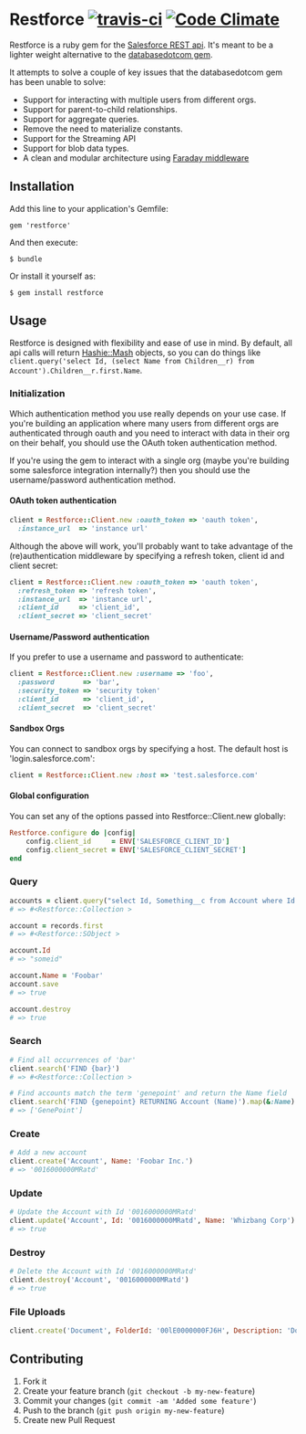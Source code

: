 # Restforce [![travis-ci](https://secure.travis-ci.org/ejholmes/restforce.png)](https://secure.travis-ci.org/ejholmes/restforce) [![Code Climate](https://codeclimate.com/badge.png)](https://codeclimate.com/github/ejholmes/restforce)

Restforce is a ruby gem for the [Salesforce REST api](http://www.salesforce.com/us/developer/docs/api_rest/index.htm).
It's meant to be a lighter weight alternative to the [databasedotcom gem](https://github.com/heroku/databasedotcom).

It attempts to solve a couple of key issues that the databasedotcom gem has been unable to solve:

* Support for interacting with multiple users from different orgs.
* Support for parent-to-child relationships.
* Support for aggregate queries.
* Remove the need to materialize constants.
* Support for the Streaming API
* Support for blob data types.
* A clean and modular architecture using [Faraday middleware](https://github.com/technoweenie/faraday)

## Installation

Add this line to your application's Gemfile:

    gem 'restforce'

And then execute:

    $ bundle

Or install it yourself as:

    $ gem install restforce

## Usage

Restforce is designed with flexibility and ease of use in mind. By default, all api calls will
return [Hashie::Mash](https://github.com/intridea/hashie/tree/v1.2.0) objects,
so you can do things like `client.query('select Id, (select Name from Children__r) from Account').Children__r.first.Name`.

### Initialization

Which authentication method you use really depends on your use case. If you're
building an application where many users from different orgs are authenticated
through oauth and you need to interact with data in their org on their behalf,
you should use the OAuth token authentication method.

If you're using the gem to interact with a single org (maybe you're building some
salesforce integration internally?) then you should use the username/password
authentication method.

#### OAuth token authentication

```ruby
client = Restforce::Client.new :oauth_token => 'oauth token',
  :instance_url  => 'instance url'
```

Although the above will work, you'll probably want to take advantage of the
(re)authentication middleware by specifying a refresh token, client id and client secret:

```ruby
client = Restforce::Client.new :oauth_token => 'oauth token',
  :refresh_token => 'refresh token',
  :instance_url  => 'instance url',
  :client_id     => 'client_id',
  :client_secret => 'client_secret'
```

#### Username/Password authentication

If you prefer to use a username and password to authenticate:

```ruby
client = Restforce::Client.new :username => 'foo',
  :password       => 'bar',
  :security_token => 'security token'
  :client_id      => 'client_id',
  :client_secret  => 'client_secret'
```

#### Sandbox Orgs

You can connect to sandbox orgs by specifying a host. The default host is
'login.salesforce.com':

```ruby
client = Restforce::Client.new :host => 'test.salesforce.com'
```

#### Global configuration

You can set any of the options passed into Restforce::Client.new globally:

```ruby
Restforce.configure do |config|
    config.client_id     = ENV['SALESFORCE_CLIENT_ID']
    config.client_secret = ENV['SALESFORCE_CLIENT_SECRET']
end
```

### Query

```ruby
accounts = client.query("select Id, Something__c from Account where Id = 'someid'")
# => #<Restforce::Collection >

account = records.first
# => #<Restforce::SObject >

account.Id
# => "someid"

account.Name = 'Foobar'
account.save
# => true

account.destroy
# => true
```

### Search

```ruby
# Find all occurrences of 'bar'
client.search('FIND {bar}')
# => #<Restforce::Collection >

# Find accounts match the term 'genepoint' and return the Name field
client.search('FIND {genepoint} RETURNING Account (Name)').map(&:Name)
# => ['GenePoint']
```

### Create

```ruby
# Add a new account
client.create('Account', Name: 'Foobar Inc.')
# => '0016000000MRatd'
```

### Update

```ruby
# Update the Account with Id '0016000000MRatd'
client.update('Account', Id: '0016000000MRatd', Name: 'Whizbang Corp')
# => true
```

### Destroy

```ruby
# Delete the Account with Id '0016000000MRatd'
client.destroy('Account', '0016000000MRatd')
# => true
```

### File Uploads

```ruby
client.create('Document', FolderId: '00lE0000000FJ6H', Description: 'Document test', Name: 'My image', Body: Restforce::UploadIO.new(File.expand_path('image.jpg', __FILE__), 'image/jpeg'))
```

## Contributing

1. Fork it
2. Create your feature branch (`git checkout -b my-new-feature`)
3. Commit your changes (`git commit -am 'Added some feature'`)
4. Push to the branch (`git push origin my-new-feature`)
5. Create new Pull Request
